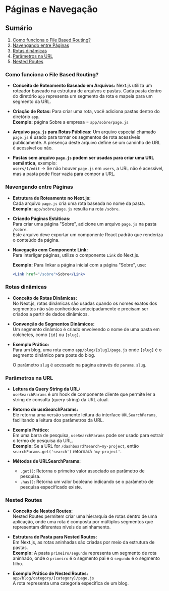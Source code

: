 # Páginas e Navegação

## Sumário

1. [Como funciona o File Based Routing?](#como-funciona-o-file-based-routing)
2. [Navengando entre Páginas](#navengando-entre-páginas)
3. [Rotas dinâmicas](#rotas-dinâmicas)
4. [Parâmetros na URL](#parâmetros-na-url)
5. [Nested Routes](#nested-routes)

### Como funciona o File Based Routing?

- **Conceito de Roteamento Baseado em Arquivos:** Next.js utiliza um roteador baseado na estrutura de arquivos e pastas. Cada pasta dentro do diretório `app` representa um segmento da rota e mapeia para um segmento da URL.

- **Criação de Rotas:** Para criar uma rota, você adiciona pastas dentro do diretório `app`.  
  **Exemplo:** página Sobre a empresa = `app/sobre/page.js`

- **Arquivo `page.js` para Rotas Públicas:** Um arquivo especial chamado `page.js` é usado para tornar os segmentos de rota acessíveis publicamente. A presença deste arquivo define se um caminho de URL é acessível ou não.

- **Pastas sem arquivo `page.js` podem ser usadas para criar uma URL semântica**, exemplo:  
  `users/1/edit` → Se não houver `page.js` em `users`, a URL não é acessível, mas a pasta pode ficar vazia para compor a URL.

### Navengando entre Páginas

- **Estrutura de Roteamento no Next.js:**  
  Cada arquivo `page.js` cria uma rota baseada no nome da pasta.  
  **Exemplo:** `app/sobre/page.js` resulta na rota `/sobre`.

- **Criando Páginas Estáticas:**  
  Para criar uma página "Sobre", adicione um arquivo `page.js` na pasta `/sobre`.  
  Este arquivo deve exportar um componente React padrão que renderiza o conteúdo da página.

- **Navegação com Componente Link:**  
  Para interligar páginas, utilize o componente `Link` do Next.js.

  **Exemplo:** Para linkar a página inicial com a página "Sobre", use:  
  ```jsx
  <Link href="/sobre">Sobre</Link>

### Rotas dinâmicas

- **Conceito de Rotas Dinâmicas:**  
  No Next.js, rotas dinâmicas são usadas quando os nomes exatos dos segmentos não são conhecidos antecipadamente e precisam ser criados a partir de dados dinâmicos.

- **Convenção de Segmentos Dinâmicos:**  
  Um segmento dinâmico é criado envolvendo o nome de uma pasta em colchetes, como `[id]` ou `[slug]`.

- **Exemplo Prático:**  
  Para um blog, uma rota como `app/blog/[slug]/page.js` onde `[slug]` é o segmento dinâmico para posts do blog.

  O parâmetro `slug` é acessado na página através de `params.slug`.

### Parâmetros na URL

- **Leitura da Query String da URL:**  
  `useSearchParams` é um hook de componente cliente que permite ler a string de consulta (query string) da URL atual.

- **Retorno de useSearchParams:**  
  Ele retorna uma versão somente leitura da interface `URLSearchParams`, facilitando a leitura dos parâmetros da URL.

- **Exemplo Prático:**  
  Em uma barra de pesquisa, `useSearchParams` pode ser usado para extrair o termo de pesquisa da URL.  
  **Exemplo:** Se a URL for `/dashboard?search=my-project`, então `searchParams.get('search')` retornará `'my-project'`.

- **Métodos de URLSearchParams:**
  - `.get()`: Retorna o primeiro valor associado ao parâmetro de pesquisa.
  - `.has()`: Retorna um valor booleano indicando se o parâmetro de pesquisa especificado existe.

### Nested Routes

- **Conceito de Nested Routes:**  
  Nested Routes permitem criar uma hierarquia de rotas dentro de uma aplicação, onde uma rota é composta por múltiplos segmentos que representam diferentes níveis de aninhamento.

- **Estrutura de Pasta para Nested Routes:**  
  Em Next.js, as rotas aninhadas são criadas por meio da estrutura de pastas.  
  **Exemplo:** A pasta `primeiro/segundo` representa um segmento de rota aninhado, onde o `primeiro` é o segmento pai e o `segundo` é o segmento filho.

- **Exemplo Prático de Nested Routes:**  
  `app/blog/category/[category]/page.js`  
  A rota representa uma categoria específica de um blog.
